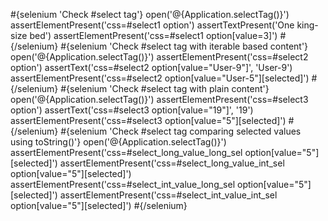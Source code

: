 \#{selenium 'Check \#select tag'} open('@{Application.selectTag()}') assertElementPresent('css=\#select1 option') assertTextPresent('One king-size bed') assertElementPresent('css=\#select1 option\[value=3\]') \#{/selenium} \#{selenium 'Check \#select tag with iterable based content'} open('@{Application.selectTag()}') assertElementPresent('css=\#select2 option') assertText('css=\#select2 option\[value="User-9"\]', 'User-9') assertElementPresent('css=\#select2 option\[value="User-5"\]\[selected\]') \#{/selenium} \#{selenium 'Check \#select tag with plain content'} open('@{Application.selectTag()}') assertElementPresent('css=\#select3 option') assertText('css=\#select3 option\[value="19"\]', '19') assertElementPresent('css=\#select3 option\[value="5"\]\[selected\]') \#{/selenium} \#{selenium 'Check \#select tag comparing selected values using toString()'} open('@{Application.selectTag()}') assertElementPresent('css=\#select_long_value_long_sel option\[value="5"\]\[selected\]') assertElementPresent('css=\#select_long_value_int_sel option\[value="5"\]\[selected\]') assertElementPresent('css=\#select_int_value_long_sel option\[value="5"\]\[selected\]') assertElementPresent('css=\#select_int_value_int_sel option\[value="5"\]\[selected\]') \#{/selenium}
